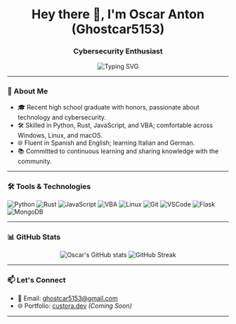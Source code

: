 <h1 align="center">Hey there 👋, I'm Oscar Anton (Ghostcar5153)</h1>
<h3 align="center">Cybersecurity Enthusiast</h3>

<p align="center">
  <img src="https://readme-typing-svg.herokuapp.com?font=Fira+Code&size=24&duration=3000&pause=1000&color=3EFFBF&center=true&vCenter=true&multiline=true&width=600&lines=Building+secure+systems..." alt="Typing SVG" />
</p>

---

### 🧠 About Me

- 🎓 Recent high school graduate with honors, passionate about technology and cybersecurity.
- 🛠️ Skilled in Python, Rust, JavaScript, and VBA; comfortable across Windows, Linux, and macOS.
- 🌐 Fluent in Spanish and English; learning Italian and German.
- 📚 Committed to continuous learning and sharing knowledge with the community.

---

### 🛠️ Tools & Technologies

![Python](https://img.shields.io/badge/-Python-05122A?style=flat&logo=python)
![Rust](https://img.shields.io/badge/-Rust-05122A?style=flat&logo=rust)
![JavaScript](https://img.shields.io/badge/-JavaScript-05122A?style=flat&logo=javascript)
![VBA](https://img.shields.io/badge/-VBA-05122A?style=flat&logo=microsoft-excel)
![Linux](https://img.shields.io/badge/-Linux-05122A?style=flat&logo=linux)
![Git](https://img.shields.io/badge/-Git-05122A?style=flat&logo=git)
![VSCode](https://img.shields.io/badge/-VSCode-05122A?style=flat&logo=visual-studio-code)
![Flask](https://img.shields.io/badge/-Flask-05122A?style=flat&logo=flask)
![MongoDB](https://img.shields.io/badge/-MongoDB-05122A?style=flat&logo=mongodb)

---

### 📊 GitHub Stats

<p align="center">
  <img src="https://github-readme-stats.vercel.app/api?username=Ghostcar5153&show_icons=true&theme=tokyonight" alt="Oscar's GitHub stats" />
  <img src="https://github-readme-streak-stats.herokuapp.com/?user=Ghostcar5153&theme=tokyonight" alt="GitHub Streak"/>
</p>

---

### 📫 Let's Connect

- 📧 Email: [ghostcar5153@gmail.com](mailto:ghostcar5153@gmail.com)
- 🌐 Portfolio: [custora.dev](https://custora.dev) *(Coming Soon)*

---
